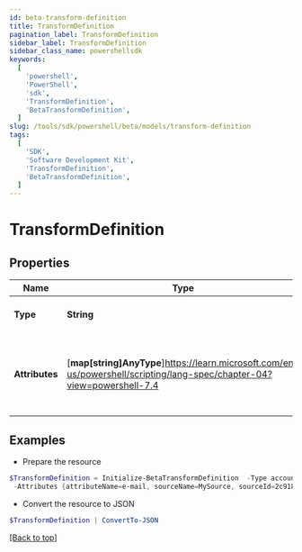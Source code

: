 ```yaml
---
id: beta-transform-definition
title: TransformDefinition
pagination_label: TransformDefinition
sidebar_label: TransformDefinition
sidebar_class_name: powershellsdk
keywords:
  [
    'powershell',
    'PowerShell',
    'sdk',
    'TransformDefinition',
    'BetaTransformDefinition',
  ]
slug: /tools/sdk/powershell/beta/models/transform-definition
tags:
  [
    'SDK',
    'Software Development Kit',
    'TransformDefinition',
    'BetaTransformDefinition',
  ]
---
```


# TransformDefinition

## Properties

| Name | Type | Description | Notes |
| --- | --- | --- | --- |
| **Type** | **String** | Transform definition type. | [optional] |
| **Attributes** | [**map[string]AnyType**]https://learn.microsoft.com/en-us/powershell/scripting/lang-spec/chapter-04?view=powershell-7.4 | Arbitrary key-value pairs to store any metadata for the object | [optional] |

## Examples

- Prepare the resource

```powershell
$TransformDefinition = Initialize-BetaTransformDefinition  -Type accountAttribute `
 -Attributes {attributeName=e-mail, sourceName=MySource, sourceId=2c9180877a826e68017a8c0b03da1a53}
```

- Convert the resource to JSON

```powershell
$TransformDefinition | ConvertTo-JSON
```

[[Back to top]](#)
